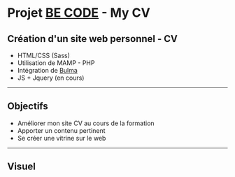 # Projet [BE CODE](https://github.com/becodeorg) - My CV

## Création d'un site web personnel - CV

* HTML/CSS (Sass)
* Utilisation de MAMP - PHP
* Intégration de [Bulma](https://bulma.io/)
* JS + Jquery (en cours)

---

## Objectifs

* Améliorer mon site CV au cours de la formation
* Apporter un contenu pertinent 
* Se créer une vitrine sur le web  

---

## Visuel


